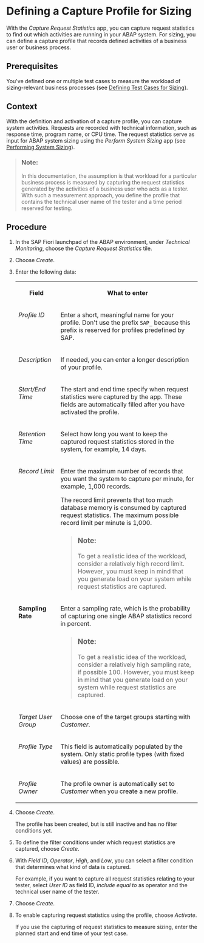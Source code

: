 <!-- loioba3ddae757584354af797ef0c278dde7 -->

# Defining a Capture Profile for Sizing

With the *Capture Request Statistics* app, you can capture request statistics to find out which activities are running in your ABAP system. For sizing, you can define a capture profile that records defined activities of a business user or business process.



<a name="loioba3ddae757584354af797ef0c278dde7__prereq_qfx_b25_tqb"/>

## Prerequisites

You've defined one or multiple test cases to measure the workload of sizing-relevant business processes \(see [Defining Test Cases for Sizing](defining-test-cases-for-sizing-0e95d18.md)\).



## Context

With the definition and activation of a capture profile, you can capture system activities. Requests are recorded with technical information, such as response time, program name, or CPU time. The request statistics serve as input for ABAP system sizing using the *Perform System Sizing* app \(see [Performing System Sizing](performing-system-sizing-95bc2c1.md)\).

> ### Note:  
> In this documentation, the assumption is that workload for a particular business process is measured by capturing the request statistics generated by the activities of a business user who acts as a tester. With such a measurement approach, you define the profile that contains the technical user name of the tester and a time period reserved for testing.



<a name="loioba3ddae757584354af797ef0c278dde7__steps_qny_2f5_tqb"/>

## Procedure

1.  In the SAP Fiori launchpad of the ABAP environment, under *Technical Monitoring*, choose the *Capture Request Statistics* tile.

2.  Choose *Create*.

3.  Enter the following data:


    <table>
    <tr>
    <th valign="top">

    Field


    
    </th>
    <th valign="top">

    What to enter


    
    </th>
    </tr>
    <tr>
    <td valign="top">
    
    *Profile ID*


    
    </td>
    <td valign="top">
    
    Enter a short, meaningful name for your profile. Don't use the prefix `SAP_` because this prefix is reserved for profiles predefined by SAP.


    
    </td>
    </tr>
    <tr>
    <td valign="top">
    
    *Description*


    
    </td>
    <td valign="top">
    
    If needed, you can enter a longer description of your profile.


    
    </td>
    </tr>
    <tr>
    <td valign="top">
    
    *Start/End Time*


    
    </td>
    <td valign="top">
    
    The start and end time specify when request statistics were captured by the app. These fields are automatically filled after you have activated the profile.


    
    </td>
    </tr>
    <tr>
    <td valign="top">
    
    *Retention Time*


    
    </td>
    <td valign="top">
    
    Select how long you want to keep the captured request statistics stored in the system, for example, 14 days.


    
    </td>
    </tr>
    <tr>
    <td valign="top">
    
    *Record Limit*


    
    </td>
    <td valign="top">
    
    Enter the maximum number of records that you want the system to capture per minute, for example, 1,000 records.

    The record limit prevents that too much database memory is consumed by captured request statistics. The maximum possible record limit per minute is 1,000.

    > ### Note:  
    > To get a realistic idea of the workload, consider a relatively high record limit. However, you must keep in mind that you generate load on your system while request statistics are captured.


    
    </td>
    </tr>
    <tr>
    <td valign="top">
    
    **Sampling Rate**


    
    </td>
    <td valign="top">
    
    Enter a sampling rate, which is the probability of capturing one single ABAP statistics record in percent.

    > ### Note:  
    > To get a realistic idea of the workload, consider a relatively high sampling rate, if possible 100. However, you must keep in mind that you generate load on your system while request statistics are captured.


    
    </td>
    </tr>
    <tr>
    <td valign="top">
    
    *Target User Group*


    
    </td>
    <td valign="top">
    
    Choose one of the target groups starting with *Customer*.


    
    </td>
    </tr>
    <tr>
    <td valign="top">
    
    *Profile Type*


    
    </td>
    <td valign="top">
    
    This field is automatically populated by the system. Only static profile types \(with fixed values\) are possible.


    
    </td>
    </tr>
    <tr>
    <td valign="top">
    
    *Profile Owner*


    
    </td>
    <td valign="top">
    
    The profile owner is automatically set to *Customer* when you create a new profile.


    
    </td>
    </tr>
    </table>
    
4.  Choose *Create*.

    The profile has been created, but is still inactive and has no filter conditions yet.

5.  To define the filter conditions under which request statistics are captured, choose *Create*.

6.  With *Field ID*, *Operator*, *High*, and *Low*, you can select a filter condition that determines what kind of data is captured.

    For example, if you want to capture all request statistics relating to your tester, select *User ID* as field ID, *include equal to* as operator and the technical user name of the tester.

7.  Choose *Create*.

8.  To enable capturing request statistics using the profile, choose *Activate*.

    If you use the capturing of request statistics to measure sizing, enter the planned start and end time of your test case.


